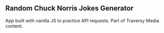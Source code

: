 ## Random Chuck Norris Jokes Generator
App built with vanilla JS to practice API requests. Part of Traversy Media content.